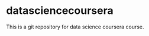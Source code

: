 datasciencecoursera
===================

This is a git repository for data science coursera course.
